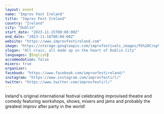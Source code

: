 ```yaml
---
layout: event
name: "Improv Fest Ireland"
title: "Improv Fest Ireland"
country: "Ireland"
city: "Dublin"
start_date: "2023-11-15T00:00:00Z"
end_date: "2023-11-18T00:00:00Z"
website: "https://www.improvfestireland.com"
image: "https://storage.googleapis.com/improfestivals_images/Fb%20Crop%20-%20Neil%20Curran.png"
slogan: "All craic, all made up in the heart of Dublin City"
languages: [English]
accommodation: false
mixers: true
organizer: 
facebook: "https://www.facebook.com/improvfestireland/"
instagram: "https://www.instagram.com/improvfestirl/"
twitter: "https://www.twitter.com/improvfestirl/"
---
```


Ireland's original international festival celebrating improvised theatre and comedy featuring workshops, shows, mixers and jams and probably the greatest improv after party in the world!

